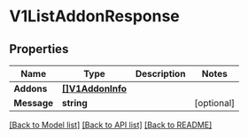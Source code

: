 # V1ListAddonResponse

## Properties

Name | Type | Description | Notes
------------ | ------------- | ------------- | -------------
**Addons** | [**[]V1AddonInfo**](V1AddonInfo.md) |  | 
**Message** | **string** |  | [optional] 

[[Back to Model list]](../README.md#documentation-for-models) [[Back to API list]](../README.md#documentation-for-api-endpoints) [[Back to README]](../README.md)


